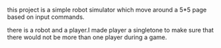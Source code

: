 this project is a simple robot simulator
which move around a 5*5 page based on input commands.

there is a robot and a player.I made player a singletone to 
make sure that there would not be more than one player during a game.